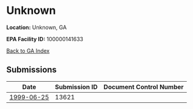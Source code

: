 # Unknown

**Location:** Unknown, GA

**EPA Facility ID:** 100000141633

[Back to GA Index](../../index.md)

## Submissions

| Date | Submission ID | Document Control Number |
|------|--------------|-------------------------|
| [1999-06-25](submissions/13621.md) | 13621 |  |
